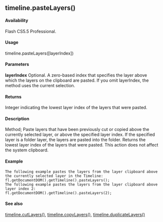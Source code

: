 ## timeline.pasteLayers()

#### Availability

Flash CS5.5 Professional.

#### Usage

timeline.pasteLayers(\[layerIndex\])

#### Parameters

**layerIndex** Optional. A zero-based index that specifies the layer above which the layers on the clipboard are pasted. If you omit layerIndex, the method uses the current selection.

#### Returns

Integer indicating the lowest layer index of the layers that were pasted.

#### Description

Method; Paste layers that have been previously cut or copied above the currently selected layer, or above the specified layer index. If the specified layer is a folder layer, the layers are pasted into the folder. Returns the lowest layer index of the layers that were pasted. This action does not affect the system clipboard.

#### Example

```
The following example pastes the layers from the layer clipboard above the currently selected layer in the Timeline:
fl.getDocumentDOM().getTimeline().pasteLayers();
The following example pastes the layers from the layer clipboard above layer index 2:
fl.getDocumentDOM().getTimeline().pasteLayers(2);

```
#### See also

[timeline.cutLayers()](#_bookmark1048), [timeline.copyLayers()](#_bookmark1039), [timeline.duplicateLayers()](#_bookmark1050)
